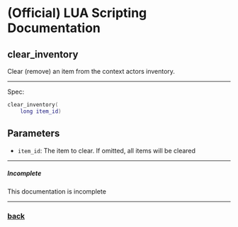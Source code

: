 
# (Official) LUA Scripting Documentation

## clear_inventory

Clear (remove) an item from the context actors inventory.

___

Spec:

```lua
clear_inventory(
	long item_id)
```

## Parameters

- `item_id`: The item to clear. If omitted, all items will be cleared

___

##### Incomplete

This documentation is incomplete

___

### [back](../inventory)
